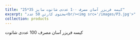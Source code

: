```yaml
---
title: "کیسه فریزر آسان مصرف 1۰۰ عددی شاتوت سایز 35*25"
excerpt: "محتوی کارتن 50 عدد<br/><img src='/images/P3.jpg'>"
collection: products
---
```


کیسه فریزر آسان مصرف 100 عددی شاتوت

